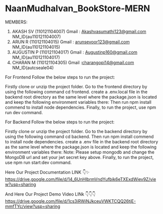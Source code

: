 # NaanMudhalvan_BookStore-MERN



MEMBERS: 
1. AKASH SV (110121104007) Gmail : Akashvasumathi123@gmail.com  NM_ID(au110121104007)
2. ARUN R (110121104015) Gmail : arunsevoor123@gmail.com  NM_ID(au110121104015)
3. AUGUSTIN P (110121104017) Gmail : Augustinp160@gmail.com  NM_ID(au110121104017)
4. CHARAN M (110121104305) Gmail :charangopi14@gmail.com  NM_ID(autcseale04)

For Frontend
Follow the below steps to run the project:

Firstly clone or unzip the project folder.
Go to the frontend directory by using the following command cd frontend.
create a .env.local file in the backend root directory as the same level where the package.json is located and keep the following environment variables there:
Then run npm install commend to install node dependencies.
Finally, to run the project, use npm run dev command.

For Backend
Follow the below steps to run the project:

Firstly clone or unzip the project folder.
Go to the backend directory by using the following command  cd backend.
Then run npm install commend to install node dependencies.
create a .env file in the backend root directory as the same level where the package.json is located and keep the following environment variables there:
Note: Please setup mongodb and change the MongoDB url and set your jwt secret key above.
Finally, to run the project, use npm run start:dev command.


Here Our Project Documentation LINK 👇✨
https://drive.google.com/file/d/14_6UnHlbrmVndYufbik6eTXExdWiev9Z/view?usp=sharing


And Here Our Project Demo Video LINk 👇👇👇
https://drive.google.com/file/d/1cs3iRWiNJkceuVWKTCQQ26tjE-mmfTYc/view?usp=sharing
